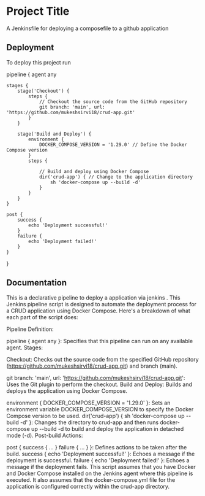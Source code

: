 
# Project Title

A Jenkinsfile for deploying a composefile to a github application



## Deployment

To deploy this project run

pipeline {
    agent any

    stages {
        stage('Checkout') {
            steps {
                // Checkout the source code from the GitHub repository
                git branch: 'main', url: 'https://github.com/mukeshsirvi18/crud-app.git'
            }
        }
        
        stage('Build and Deploy') {
            environment {
                DOCKER_COMPOSE_VERSION = '1.29.0' // Define the Docker Compose version
            }
            steps {
             
                // Build and deploy using Docker Compose
                dir('crud-app') { // Change to the application directory
                    sh 'docker-compose up --build -d'
                }
            }
        }
    }

    post {
        success {
            echo 'Deployment successful!'
        }
        failure {
            echo 'Deployment failed!'
        }
    }
}



## Documentation


This is a declarative pipeline to deploy a application via jenkins .
This Jenkins pipeline script is designed to automate the deployment process for a CRUD application using Docker Compose. Here's a breakdown of what each part of the script does:

Pipeline Definition:

pipeline { agent any }: Specifies that this pipeline can run on any available agent.
Stages:

Checkout: Checks out the source code from the specified GitHub repository (https://github.com/mukeshsirvi18/crud-app.git) and branch (main).

git branch: 'main', url: 'https://github.com/mukeshsirvi18/crud-app.git': Uses the Git plugin to perform the checkout.
Build and Deploy: Builds and deploys the application using Docker Compose.

environment { DOCKER_COMPOSE_VERSION = '1.29.0' }: Sets an environment variable DOCKER_COMPOSE_VERSION to specify the Docker Compose version to be used.
dir('crud-app') { sh 'docker-compose up --build -d' }: Changes the directory to crud-app and then runs docker-compose up --build -d to build and deploy the application in detached mode (-d).
Post-build Actions:

post { success { ... } failure { ... } }: Defines actions to be taken after the build.
success { echo 'Deployment successful!' }: Echoes a message if the deployment is successful.
failure { echo 'Deployment failed!' }: Echoes a message if the deployment fails.
This script assumes that you have Docker and Docker Compose installed on the Jenkins agent where this pipeline is executed. It also assumes that the docker-compose.yml file for the application is configured correctly within the crud-app directory.

